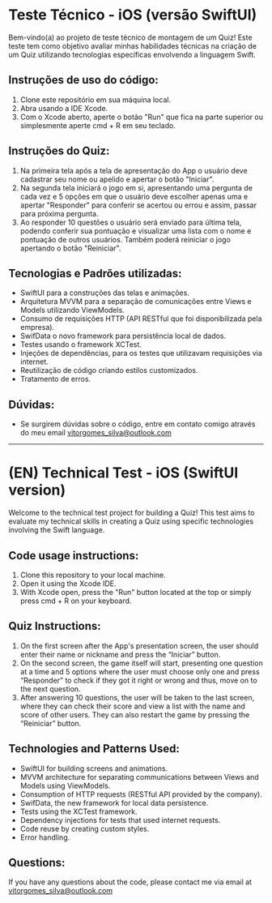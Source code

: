 # Teste Técnico - iOS (versão SwiftUI)

Bem-vindo(a) ao projeto de teste técnico de montagem de um Quiz! Este teste tem como objetivo avaliar minhas habilidades técnicas na criação de um Quiz utilizando tecnologias específicas envolvendo a linguagem Swift.

## Instruções de uso do código:

1. Clone este repositório em sua máquina local.
2. Abra usando a IDE Xcode.
3. Com o Xcode aberto, aperte o botão "Run" que fica na parte superior ou simplesmente aperte cmd + R em seu teclado.

## Instruções do Quiz:

1. Na primeira tela após a tela de apresentação do App o usuário deve cadastrar seu nome ou apelido e apertar o botão "Iniciar".
2. Na segunda tela iniciará o jogo em si, apresentando uma pergunta de cada vez e 5 opções em que o usuário deve escolher apenas uma e apertar "Responder" para conferir se acertou ou errou e assim, passar para próxima pergunta.
3. Ao responder 10 questões o usuário será enviado para última tela, podendo conferir sua pontuação e visualizar uma lista com o nome e pontuação de outros usuários. Também poderá reiniciar o jogo apertando o botão "Reiniciar".

## Tecnologias e Padrões utilizadas:

- SwiftUI para a construções das telas e animações.
- Arquitetura MVVM para a separação de comunicações entre Views e Models utilizando ViewModels.
- Consumo de requisições HTTP (API RESTful que foi disponibilizada pela empresa).
- SwifData o novo framework para persistência local de dados.
- Testes usando o framework XCTest.
- Injeções de dependências, para os testes que utilizavam requisições via internet.
- Reutilização de código criando estilos customizados.
- Tratamento de erros.

## Dúvidas:

- Se surgirem dúvidas sobre o código, entre em contato comigo através do meu email vitorgomes_silva@outlook.com

---

# (EN) Technical Test - iOS (SwiftUI version)

Welcome to the technical test project for building a Quiz! This test aims to evaluate my technical skills in creating a Quiz using specific technologies involving the Swift language.

## Code usage instructions:

1. Clone this repository to your local machine.
2. Open it using the Xcode IDE.
3. With Xcode open, press the "Run" button located at the top or simply press cmd + R on your keyboard.

## Quiz Instructions:

1. On the first screen after the App's presentation screen, the user should enter their name or nickname and press the “Iniciar” button.
2. On the second screen, the game itself will start, presenting one question at a time and 5 options where the user must choose only one and press “Responder” to check if they got it right or wrong and thus, move on to the next question.
3. After answering 10 questions, the user will be taken to the last screen, where they can check their score and view a list with the name and score of other users. They can also restart the game by pressing the “Reiniciar” button.

## Technologies and Patterns Used:

- SwiftUI for building screens and animations.
- MVVM architecture for separating communications between Views and Models using ViewModels.
- Consumption of HTTP requests (RESTful API provided by the company).
- SwifData, the new framework for local data persistence.
- Tests using the XCTest framework.
- Dependency injections for tests that used internet requests.
- Code reuse by creating custom styles.
- Error handling.

## Questions:

If you have any questions about the code, please contact me via email at vitorgomes_silva@outlook.com
